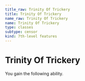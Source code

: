 ```yaml
---
title_raw: Trinity Of Trickery
title: Trinity Of Trickery
name_raw: Trinity Of Trickery
name: Trinity Of Trickery
type: classes
subtype: censor
kind: 7th-level features
---
```


# Trinity Of Trickery

You gain the following ability.
